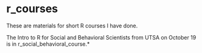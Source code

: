 # r_courses
These are materials for short R courses I have done.

The Intro to R for Social and Behavioral Scientists from UTSA on October 19 is in r_social_behavioral_course.*
